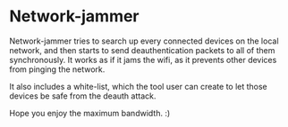 # Network-jammer

Network-jammer tries to search up every connected devices on the local network, and then starts to send deauthentication packets to all of them synchronously. It works as if it jams the wifi, as it prevents other devices from pinging the network. 

It also includes a white-list, which the tool user can create to let those devices be safe from the deauth attack.

Hope you enjoy the maximum bandwidth. :)